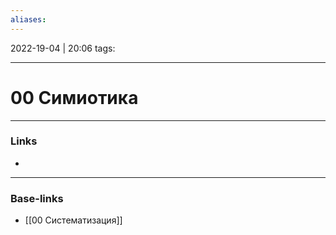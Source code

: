 ```yaml
---
aliases:
---
```

2022-19-04 | 20:06
tags: 
___

# 00 Симиотика

___
### Links
- 

___
### Base-links
- [[00 Систематизация]]

